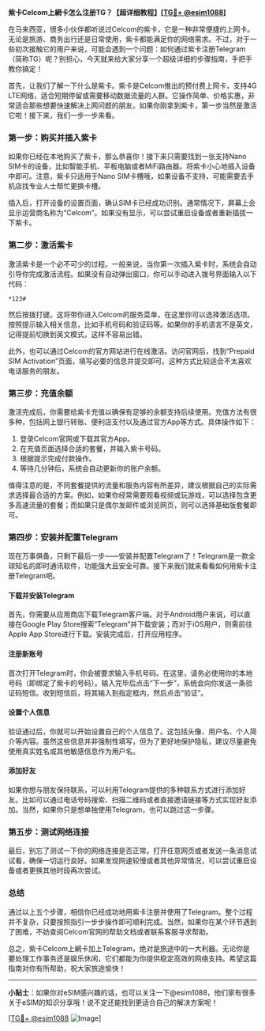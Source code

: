 **紫卡Celcom上網卡怎么注册TG？【超详细教程】[[TG💪+ @esim1088](https://t.me/s/esim1088)]**

在马来西亚，很多小伙伴都听说过Celcom的紫卡，它是一种非常便捷的上网卡。无论是旅游、商务出行还是日常使用，紫卡都能满足你的网络需求。不过，对于一些初次接触它的用户来说，可能会遇到一个问题：如何通过紫卡注册Telegram（简称TG）呢？别担心，今天就来给大家分享一个超级详细的步骤指南，手把手教你搞定！

首先，让我们了解一下什么是紫卡。紫卡是Celcom推出的预付费上网卡，支持4G LTE网络，适合短期停留或需要移动数据流量的人群。它操作简单、价格实惠，非常适合那些想要快速解决上网问题的朋友。如果你刚拿到紫卡，第一步当然是激活它啦！接下来，我们一步一步来看。

### **第一步：购买并插入紫卡**
如果你已经在本地购买了紫卡，那么恭喜你！接下来只需要找到一张支持Nano SIM卡的设备，比如智能手机、平板电脑或者MiFi路由器。将紫卡小心地插入设备中即可。注意，紫卡只适用于Nano SIM卡槽哦，如果设备不支持，可能需要去手机店找专业人士帮忙更换卡槽。

插入后，打开设备的设置页面，确认SIM卡已经成功识别。通常情况下，屏幕上会显示运营商名称为“Celcom”。如果没有显示，可以尝试重启设备或者重新插拔一下紫卡。

### **第二步：激活紫卡**
激活紫卡是一个必不可少的过程。一般来说，当你第一次插入紫卡时，系统会自动引导你完成激活流程。如果没有自动弹出窗口，你可以手动进入拨号界面输入以下代码：

```
*123#
```

然后按拨打键。这将带你进入Celcom的服务菜单，在这里你可以选择激活选项。按照提示输入相关信息，比如手机号码和验证码等。如果你的手机语言不是英文，记得提前切换到英文模式，这样不容易出错。

此外，也可以通过Celcom的官方网站进行在线激活。访问官网后，找到“Prepaid SIM Activation”页面，填写必要的信息并提交即可。这种方式比较适合不太喜欢电话服务的朋友。

### **第三步：充值余额**
激活完成后，你需要给紫卡充值以确保有足够的余额支持后续使用。充值方法有很多种，包括网上银行转账、便利店支付以及通过官方App等方式。具体操作如下：

1. 登录Celcom官网或下载其官方App。
2. 在充值页面选择合适的套餐，并输入紫卡号码。
3. 根据提示完成付款操作。
4. 等待几分钟后，系统会自动更新你的账户余额。

值得注意的是，不同套餐提供的流量和服务内容有所差异，建议根据自己的实际需求选择最合适的方案。例如，如果你经常需要观看视频或玩游戏，可以选择包含更多高速流量的套餐；而如果只是偶尔发邮件或浏览网页，则可以选择基础版套餐即可。

### **第四步：安装并配置Telegram**
现在万事俱备，只剩下最后一步——安装并配置Telegram了！Telegram是一款全球知名的即时通讯软件，功能强大且安全可靠。接下来我们就来看看如何用紫卡注册Telegram吧。

#### **下载并安装Telegram**
首先，你需要从应用商店下载Telegram客户端。对于Android用户来说，可以直接在Google Play Store搜索“Telegram”并下载安装；而对于iOS用户，则需前往Apple App Store进行下载。安装完成后，打开应用程序。

#### **注册新账号**
首次打开Telegram时，你会被要求输入手机号码。在这里，请务必使用你的本地号码（即绑定了紫卡的号码）。输入完毕后点击“下一步”，系统会向你发送一条验证码短信。收到短信后，将其输入到指定框内，然后点击“验证”。

#### **设置个人信息**
验证通过后，你就可以开始设置自己的个人信息了。这包括头像、用户名、个人简介等内容。虽然这些信息并非强制性填写，但为了更好地保护隐私，建议尽量避免使用真实姓名或其他敏感信息作为用户名。

#### **添加好友**
如果你想与朋友保持联系，可以利用Telegram提供的多种联系方式进行添加好友。比如可以通过电话号码搜索、扫描二维码或者直接邀请链接等方式实现好友添加。当然，如果你只是想单独使用Telegram，也可以跳过这一步骤。

### **第五步：测试网络连接**
最后，别忘了测试一下你的网络连接是否正常。打开任意网页或者发送一条消息试试看，确保一切运行良好。如果发现网速较慢或者其他异常情况，可以尝试重启设备或者更换其他时段再次尝试。

### **总结**
通过以上五个步骤，相信你已经成功地用紫卡注册并使用了Telegram。整个过程并不复杂，只要按照指引一步步操作即可顺利完成。当然，如果你在某个环节遇到了困难，不妨查阅Celcom官网的帮助文档或者联系客服寻求帮助。

总之，紫卡Celcom上網卡加上Telegram，绝对是旅途中的一大利器。无论你是要处理工作事务还是娱乐休闲，它们都能为你提供稳定高效的网络支持。希望这篇指南对你有所帮助，祝大家旅途愉快！

---

**小贴士**：如果你对eSIM感兴趣的话，也可以关注一下@esim1088，他们家有很多关于eSIM的知识分享哦！说不定还能找到更适合自己的解决方案呢！

[[TG💪+ @esim1088](https://t.me/s/esim1088) ![Image](https://i.postimg.cc/4NQfJmqS/Snipaste-2025-05-13-00-14-12.png)]